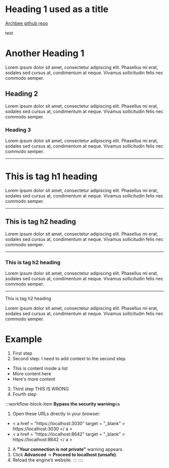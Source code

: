 # Heading 1 used as a title

[Archbee github repo](./../about.md) &#x20;

test

# Another Heading 1

Lorem ipsum dolor sit amet, consectetur adipiscing elit. Phasellus mi erat, sodales sed cursus at, condimentum at neque. Vivamus sollicitudin felis nec commodo semper.

## Heading 2

Lorem ipsum dolor sit amet, consectetur adipiscing elit. Phasellus mi erat, sodales sed cursus at, condimentum at neque. Vivamus sollicitudin felis nec commodo semper.

### Heading 3

Lorem ipsum dolor sit amet, consectetur adipiscing elit. Phasellus mi erat, sodales sed cursus at, condimentum at neque. Vivamus sollicitudin felis nec commodo semper.

***

# &#x20;This is tag h1 heading&#x20;

Lorem ipsum dolor sit amet, consectetur adipiscing elit. Phasellus mi erat, sodales sed cursus at, condimentum at neque. Vivamus sollicitudin felis nec commodo semper.

***

## &#x20;This is tag h2 heading&#x20;

Lorem ipsum dolor sit amet, consectetur adipiscing elit. Phasellus mi erat, sodales sed cursus at, condimentum at neque. Vivamus sollicitudin felis nec commodo semper.

***

### &#x20;This is tag h2 heading&#x20;

Lorem ipsum dolor sit amet, consectetur adipiscing elit. Phasellus mi erat, sodales sed cursus at, condimentum at neque. Vivamus sollicitudin felis nec commodo semper.

***

&#x20;This is tag h2 heading&#x20;

Lorem ipsum dolor sit amet, consectetur adipiscing elit. Phasellus mi erat, sodales sed cursus at, condimentum at neque. Vivamus sollicitudin felis nec commodo semper.

# Example

1. First step
2. Second step:
I need to add context to the second step.
- This is content inside a list
- More content here
- Here's more content
3. Third step
THIS IS WRONG
4. Fourth step

  :::workflow-block-item
**Bypass the security warning**xa

1. Open these URLs directly in your browser:
- < a href = "https://localhost:3030" target = "_blank" > https\://localhost:3030 </ a >
- < a href = "https://localhost:8642" target = "_blank" > https\://localhost:8642 </ a >
2. A **"Your connection is not private"** warning appears.
3. Click **Advanced** → **Proceed to localhost (unsafe)**.
4. Reload the engine’s website.
:::
::::

